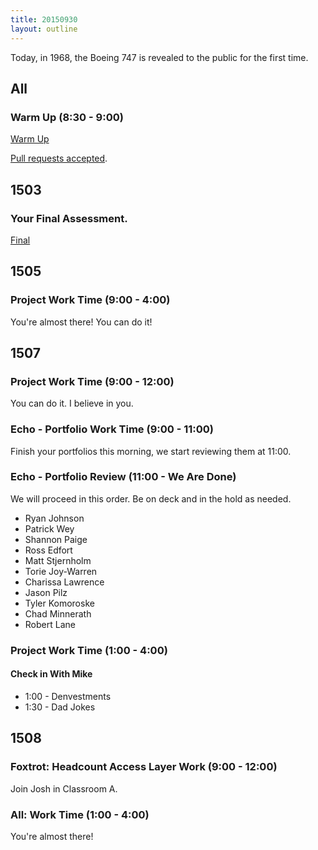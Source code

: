```yaml
---
title: 20150930
layout: outline
---
```


Today, in 1968, the Boeing 747 is revealed to the public for the first time.

## All

### Warm Up (8:30 - 9:00)

[Warm Up](https://thewarmup.herokuapp.com)

[Pull requests accepted](https://github.com/mikedao/the-warm-up).


## 1503

### Your Final Assessment.

[Final](https://www.youtube.com/watch?v=9jK-NcRmVcw)


## 1505

### Project Work Time (9:00 - 4:00)

You're almost there! You can do it!


## 1507

### Project Work Time (9:00 - 12:00)

You can do it. I believe in you.

### Echo - Portfolio Work Time (9:00 - 11:00)

Finish your portfolios this morning, we start reviewing them at 11:00.

### Echo - Portfolio Review (11:00 - We Are Done)

We will proceed in this order. Be on deck and in the hold as needed.


* Ryan Johnson 
* Patrick Wey
* Shannon Paige
* Ross Edfort
* Matt Stjernholm
* Torie Joy-Warren
* Charissa Lawrence
* Jason Pilz
* Tyler Komoroske
* Chad Minnerath
* Robert Lane


### Project Work Time (1:00 - 4:00)

#### Check in With Mike

* 1:00 - Denvestments
* 1:30 - Dad Jokes

## 1508

### Foxtrot: Headcount Access Layer Work (9:00 - 12:00)

Join Josh in Classroom A.

### All: Work Time (1:00 - 4:00)

You're almost there!
